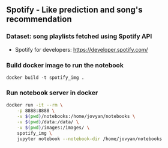 ## Spotify - Like prediction and song's recommendation


### Dataset: song playlists fetched using Spotify API
 - Spotify for developers: https://developer.spotify.com/


### Build docker image to run the notebook

```
docker build -t spotify_img .
```

### Run notebook server in docker

```bash
docker run -it --rm \
    -p 8888:8888 \
    -v $(pwd)/notebooks:/home/jovyan/notebooks \
    -v $(pwd)/data:/data/ \
    -v $(pwd)/images:/images/ \
    spotify_img \
    jupyter notebook --notebook-dir /home/jovyan/notebooks
```
